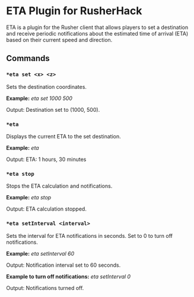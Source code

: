 # ETA Plugin for RusherHack

ETA is a plugin for the Rusher client that allows players to set a destination and receive periodic notifications about the estimated time of arrival (ETA) based on their current speed and direction.

## Commands

### `*eta set <x> <z>`
Sets the destination coordinates.

**Example:**
*eta set 1000 500*

Output:
Destination set to (1000, 500).

### `*eta`
Displays the current ETA to the set destination.

**Example:**
*eta*

Output:
ETA: 1 hours, 30 minutes

### `*eta stop`
Stops the ETA calculation and notifications.

**Example:**
*eta stop*

Output:
ETA calculation stopped.

### `*eta setInterval <interval>`
Sets the interval for ETA notifications in seconds. Set to 0 to turn off notifications.

**Example:**
*eta setInterval 60*

Output:
Notification interval set to 60 seconds.

**Example to turn off notifications:**
*eta setInterval 0*

Output:
Notifications turned off.


